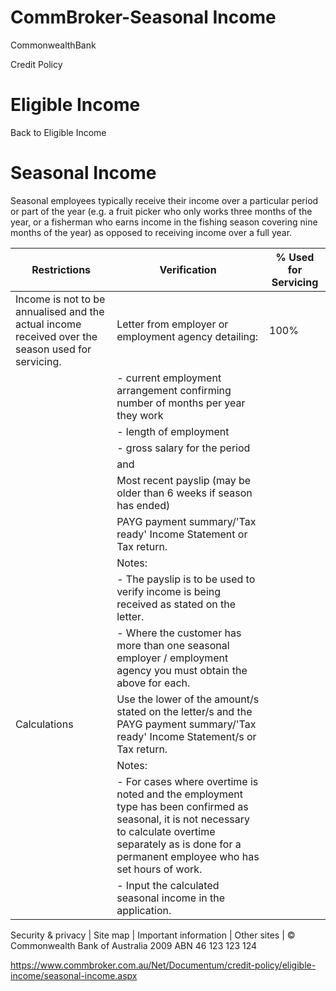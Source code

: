 # CommBroker-Seasonal Income

CommonwealthBank

Credit Policy

# Eligible Income

Back to Eligible Income

# Seasonal Income

Seasonal employees typically receive their income over a particular period or part of the year (e.g. a fruit picker who only works three months of the year, or a fisherman who earns income in the fishing season covering nine months of the year) as opposed to receiving income over a full year.

|Restrictions|Verification|% Used for Servicing|
|---|---|---|
|Income is not to be annualised and the actual income received over the season used for servicing.|Letter from employer or employment agency detailing:|100%|
| |- current employment arrangement confirming number of months per year they work| |
| |- length of employment| |
| |- gross salary for the period| |
| |and| |
| |Most recent payslip (may be older than 6 weeks if season has ended)| |
| |PAYG payment summary/'Tax ready' Income Statement or Tax return.| |
| |Notes:| |
| |- The payslip is to be used to verify income is being received as stated on the letter.| |
| |- Where the customer has more than one seasonal employer / employment agency you must obtain the above for each.| |
|Calculations|Use the lower of the amount/s stated on the letter/s and the PAYG payment summary/'Tax ready' Income Statement/s or Tax return.| |
| |Notes:| |
| |- For cases where overtime is noted and the employment type has been confirmed as seasonal, it is not necessary to calculate overtime separately as is done for a permanent employee who has set hours of work.| |
| |- Input the calculated seasonal income in the application.| |

Security & privacy | Site map | Important information | Other sites | © Commonwealth Bank of Australia 2009 ABN 46 123 123 124

https://www.commbroker.com.au/Net/Documentum/credit-policy/eligible-income/seasonal-income.aspx
